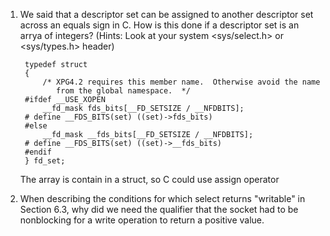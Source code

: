 1. We said that a descriptor set can be assigned to another descriptor set across an equals sign in C. How is this done if a descriptor set is an arrya of integers? (Hints: Look at your system  <sys/select.h> or <sys/types.h> header)

        typedef struct
        {
            /* XPG4.2 requires this member name.  Otherwise avoid the name
               from the global namespace.  */
        #ifdef __USE_XOPEN
            __fd_mask fds_bits[__FD_SETSIZE / __NFDBITS];
        # define __FDS_BITS(set) ((set)->fds_bits)
        #else
            __fd_mask __fds_bits[__FD_SETSIZE / __NFDBITS];
        # define __FDS_BITS(set) ((set)->__fds_bits)
        #endif
        } fd_set;

    The array is contain in a struct, so C could use assign operator

2. When describing the conditions for which select returns "writable" in Section 6.3, why did we need the qualifier that the socket had to be nonblocking for a write operation to return a positive value.


